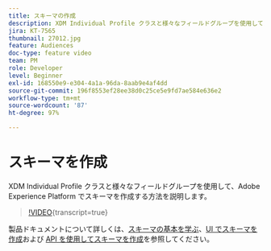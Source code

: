 ```yaml
---
title: スキーマの作成
description: XDM Individual Profile クラスと様々なフィールドグループを使用して、Adobe Experience Platform でスキーマを作成する方法を説明します。
jira: KT-7565
thumbnail: 27012.jpg
feature: Audiences
doc-type: feature video
team: PM
role: Developer
level: Beginner
exl-id: 168550e9-e304-4a1a-96da-8aab9e4af4dd
source-git-commit: 196f8553ef28ee38d0c25ce5e9fd7ae584e636e2
workflow-type: tm+mt
source-wordcount: '87'
ht-degree: 97%

---
```


# スキーマを作成

XDM Individual Profile クラスと様々なフィールドグループを使用して、Adobe Experience Platform でスキーマを作成する方法を説明します。

>[!VIDEO](https://video.tv.adobe.com/v/27012?quality=12&learn=on){transcript=true}

製品ドキュメントについて詳しくは、[スキーマの基本を学ぶ](https://experienceleague.adobe.com/docs/journey-optimizer/using/data-management/get-started-schemas.html?lang=ja)、[UI でスキーマを作成](https://experienceleague.adobe.com/docs/experience-platform/xdm/tutorials/create-schema-ui.html?lang=ja)および [API を使用してスキーマを作成](https://experienceleague.adobe.com/docs/experience-platform/xdm/tutorials/create-schema-api.html?lang=ja)を参照してください。
